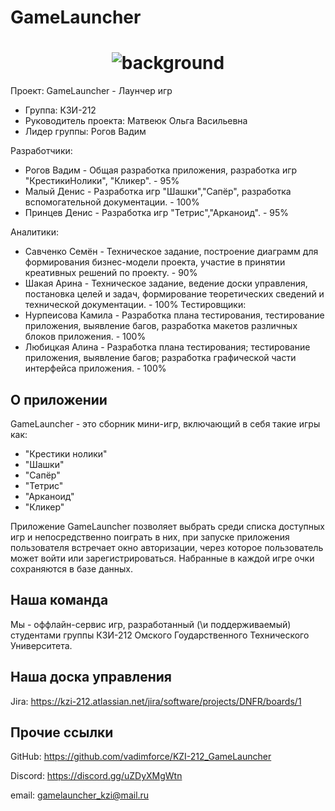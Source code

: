# GameLauncher

<h1 align="center">
  <img alt="background" src="GameLauncher.png">
</h1>

Проект: GameLauncher - Лаунчер игр
 - Группа: КЗИ-212
 - Руководитель проекта: Матвеюк Ольга Васильевна
 - Лидер группы: Рогов Вадим

Разработчики:
- Рогов Вадим - Общая разработка приложения, разработка игр "КрестикиНолики", "Кликер". - 95%
- Малый Денис - Разработка игр "Шашки","Сапёр", разработка вспомогательной документации. - 100%
- Принцев Денис - Разработка игр "Тетрис","Арканоид". - 95%

Аналитики:
   - Савченко Семён - Техническое задание, построение диаграмм для формирования бизнес-модели проекта, участие в принятии креативных решений по проекту. - 90%
   - Шакая Арина - Техническое задание, ведение доски управления, постановка целей и задач, формирование теоретических сведений и технической документации. - 100%
Тестировщики:
   - Нурпеисова Камила - Разработка плана тестирования, тестирование приложения, выявление багов, разработка макетов различных блоков приложения. - 100%
   - Любицкая Алина - Разработка плана тестирования; тестирование приложения, выявление багов;
разработка графической части интерфейса приложения. - 100%

## О приложении

GameLauncher - это сборник мини-игр, включающий в себя такие игры как:
 - "Крестики нолики"
 - "Шашки"
 - "Сапёр"
 - "Тетрис"
 - "Арканоид"
 - "Кликер"

Приложение GameLauncher позволяет выбрать среди списка доступных игр и непосредственно поиграть в них,
при запуске приложения пользователя встречает окно авторизации, через которое пользователь может войти или зарегистрироваться.
Набранные в каждой игре очки сохраняются в базе данных.

## Наша команда

Мы - оффлайн-сервис игр, разработанный (\\и поддерживаемый) студентами группы КЗИ-212 Омского Гоударственного Технического Университета.

## Наша доска управления

Jira: https://kzi-212.atlassian.net/jira/software/projects/DNFR/boards/1

## Прочие ссылки

GitHub: https://github.com/vadimforce/KZI-212_GameLauncher

Discord: https://discord.gg/uZDyXMgWtn

email: gamelauncher_kzi@mail.ru
